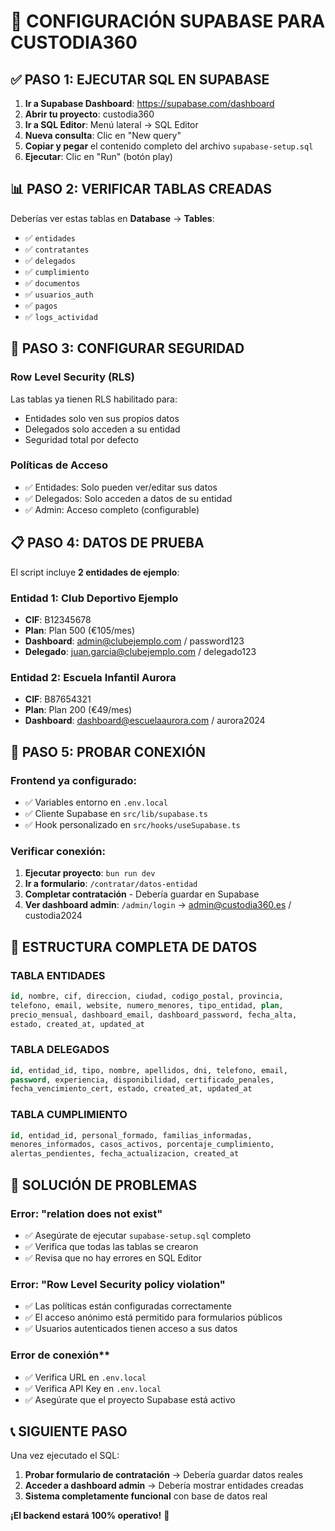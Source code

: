 # 🚀 CONFIGURACIÓN SUPABASE PARA CUSTODIA360

## ✅ **PASO 1: EJECUTAR SQL EN SUPABASE**

1. **Ir a Supabase Dashboard**: https://supabase.com/dashboard
2. **Abrir tu proyecto**: custodia360
3. **Ir a SQL Editor**: Menú lateral → SQL Editor
4. **Nueva consulta**: Clic en "New query"
5. **Copiar y pegar** el contenido completo del archivo `supabase-setup.sql`
6. **Ejecutar**: Clic en "Run" (botón play)

## 📊 **PASO 2: VERIFICAR TABLAS CREADAS**

Deberías ver estas tablas en **Database** → **Tables**:
- ✅ `entidades`
- ✅ `contratantes`
- ✅ `delegados`
- ✅ `cumplimiento`
- ✅ `documentos`
- ✅ `usuarios_auth`
- ✅ `pagos`
- ✅ `logs_actividad`

## 🔐 **PASO 3: CONFIGURAR SEGURIDAD**

### **Row Level Security (RLS)**
Las tablas ya tienen RLS habilitado para:
- Entidades solo ven sus propios datos
- Delegados solo acceden a su entidad
- Seguridad total por defecto

### **Políticas de Acceso**
- ✅ Entidades: Solo pueden ver/editar sus datos
- ✅ Delegados: Solo acceden a datos de su entidad
- ✅ Admin: Acceso completo (configurable)

## 📋 **PASO 4: DATOS DE PRUEBA**

El script incluye **2 entidades de ejemplo**:

### **Entidad 1: Club Deportivo Ejemplo**
- **CIF**: B12345678
- **Plan**: Plan 500 (€105/mes)
- **Dashboard**: admin@clubejemplo.com / password123
- **Delegado**: juan.garcia@clubejemplo.com / delegado123

### **Entidad 2: Escuela Infantil Aurora**
- **CIF**: B87654321
- **Plan**: Plan 200 (€49/mes)
- **Dashboard**: dashboard@escuelaaurora.com / aurora2024

## 🎯 **PASO 5: PROBAR CONEXIÓN**

### **Frontend ya configurado**:
- ✅ Variables entorno en `.env.local`
- ✅ Cliente Supabase en `src/lib/supabase.ts`
- ✅ Hook personalizado en `src/hooks/useSupabase.ts`

### **Verificar conexión**:
1. **Ejecutar proyecto**: `bun run dev`
2. **Ir a formulario**: `/contratar/datos-entidad`
3. **Completar contratación** - Debería guardar en Supabase
4. **Ver dashboard admin**: `/admin/login` → admin@custodia360.es / custodia2024

## 🔧 **ESTRUCTURA COMPLETA DE DATOS**

### **TABLA ENTIDADES**
```sql
id, nombre, cif, direccion, ciudad, codigo_postal, provincia,
telefono, email, website, numero_menores, tipo_entidad, plan,
precio_mensual, dashboard_email, dashboard_password, fecha_alta,
estado, created_at, updated_at
```

### **TABLA DELEGADOS**
```sql
id, entidad_id, tipo, nombre, apellidos, dni, telefono, email,
password, experiencia, disponibilidad, certificado_penales,
fecha_vencimiento_cert, estado, created_at, updated_at
```

### **TABLA CUMPLIMIENTO**
```sql
id, entidad_id, personal_formado, familias_informadas,
menores_informados, casos_activos, porcentaje_cumplimiento,
alertas_pendientes, fecha_actualizacion, created_at
```

## 🚨 **SOLUCIÓN DE PROBLEMAS**

### **Error: "relation does not exist"**
- ✅ Asegúrate de ejecutar `supabase-setup.sql` completo
- ✅ Verifica que todas las tablas se crearon
- ✅ Revisa que no hay errores en SQL Editor

### **Error: "Row Level Security policy violation"**
- ✅ Las políticas están configuradas correctamente
- ✅ El acceso anónimo está permitido para formularios públicos
- ✅ Usuarios autenticados tienen acceso a sus datos

### **Error de conexión****
- ✅ Verifica URL en `.env.local`
- ✅ Verifica API Key en `.env.local`
- ✅ Asegúrate que el proyecto Supabase está activo

## 📞 **SIGUIENTE PASO**

Una vez ejecutado el SQL:
1. **Probar formulario de contratación** → Debería guardar datos reales
2. **Acceder a dashboard admin** → Debería mostrar entidades creadas
3. **Sistema completamente funcional** con base de datos real

**¡El backend estará 100% operativo!** 🎉
